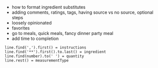 * how to format ingredient substitutes
* adding comments, ratings, tags, having source vs no source, optional steps
* loosely opinionated
* favorites
* go to meals, quick meals, fancy dinner party meal
* add time to completion



```
line.find(',').first() = instructions
line.find('**').first().to.last() = ingredient
line.find(number).to(' ') = quantity
line.rest() = measurementType
```
